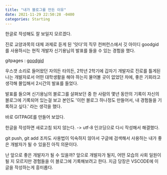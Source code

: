 ```yaml
---
title: "내가 블로그를 만든 이유"
date: 2021-11-29 22:50:28 -0400
categories: Starting
---
```

한글로 작성해도 잘 보일지 모르겠다.

진로 교양과목의 대체 과제로 듣게 된 '잇다'의 직무 컨퍼런스에서
깃 아이디 goodgid 를 사용하시는 현직 개발자 신기용님의 발표를 들을 수 있는 경험을 했다.

gitpages : [goodgid]

우스갯 소리로 들어왔던 
자의든 타의든, 2학년 2학기에 갑자기 개발자로 진로를 틀게된 나는
개발자로서 어떤 대학생활을 해야 하는지 물어볼 곳이 없었던 차에, 좋은 기회라고 생각해 몰입해서 2시간의 발표를 들었다.

발표를 들으며 신기용님의 블로그를 살펴보던 중 
한 사람의 몇년 동안의 기록이 자신의 블로그에 기록되어 있는걸 보고
본인도 '이런 블로그 하나정도 만들어서, 내 경험들을 기록하고 싶다.' 라는 생각을 했다.

바로 GITPAGE를 만들어 보았다.

한글을 작성하면 새로고침 되지 않는다.
-> utf-8 인코딩으로 다시 작성해서 해결했다.

git push, git add 조차도 사용법이 익숙하지 않아서 구글에 검색해서 사용하는 내가 좋은 개발자가 될 수 있을진 아직 의문이다.


난 앞으로 좋은 개발자가 될 수 있을까?
앞으로 개발자가 될지, 어떤 모습의 사회 일원이 될 지 모르지만
경험들을 이 블로그에 기록해보려고 한다.
지금 당장은 VSCODE에 이 글을 작성하는게 흥미롭다.

[goodgid]: https://goodgid.github.io/